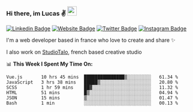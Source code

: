 ### Hi there, im Lucas ✌️ <img src="https://media.giphy.com/media/hvRJCLFzcasrR4ia7z/giphy.gif" width="25px">
[![Linkedin Badge](https://img.shields.io/badge/-LinkedIn-0e76a8?style=flat-square&logo=Linkedin&logoColor=white)](https://www.linkedin.com/in/lucasbellier/)
[![Website Badge](https://img.shields.io/badge/Website-3b5998?style=flat-square&logo=google-chrome&logoColor=white)](https://lucasblr.fr)
[![Twitter Badge](https://img.shields.io/badge/-Twitter-00acee?style=flat-square&logo=Twitter&logoColor=white)](https://twitter.com/ImJustLucas_)
[![Instagram Badge](https://img.shields.io/badge/-Instagram-e4405f?style=flat-square&logo=Instagram&logoColor=white)](https://instagram.com/luuucas.blr/)

I'm a web developer based in france who love to create and share ✨

I also work on [StudioTalo](https://talodev.fr), french based creative studio

📊 **This Week I Spent My Time On:**
<!--START_SECTION:waka-->

```text
Vue.js       10 hrs 45 mins  ███████████████▒░░░░░░░░░   61.34 %
JavaScript   3 hrs 38 mins   █████▒░░░░░░░░░░░░░░░░░░░   20.80 %
SCSS         1 hr 59 mins    ██▓░░░░░░░░░░░░░░░░░░░░░░   11.32 %
HTML         51 mins         █▒░░░░░░░░░░░░░░░░░░░░░░░   04.94 %
JSON         15 mins         ▒░░░░░░░░░░░░░░░░░░░░░░░░   01.47 %
Bash         1 min           ░░░░░░░░░░░░░░░░░░░░░░░░░   00.13 %
```

<!--END_SECTION:waka-->
